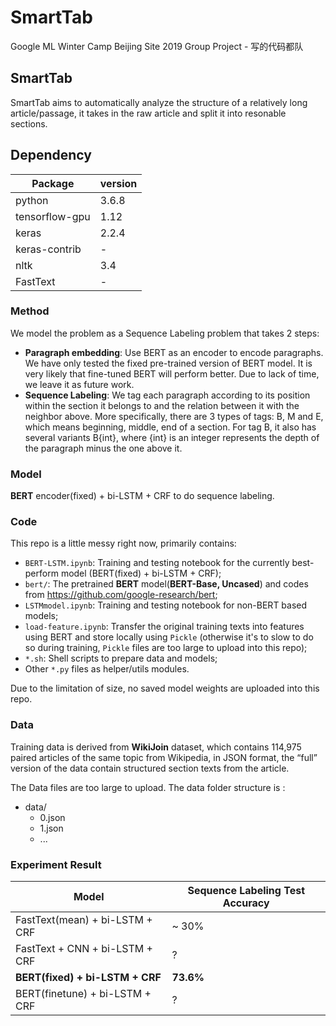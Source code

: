 # SmartTab
Google ML Winter Camp Beijing Site 2019 Group Project - 写的代码都队  

## SmartTab
SmartTab aims to automatically analyze the structure of a relatively long article/passage, it takes in the raw article and split it into resonable sections.

## Dependency

| **Package**        | **version** |
|----------------|---------|
| python         | 3.6.8   |
| tensorflow-gpu | 1.12    |
| keras          | 2.2.4   |
| keras-contrib  | -       |
| nltk           | 3.4     |
| FastText       | -       |

### Method
We model the problem as a Sequence Labeling problem that takes 2 steps:

* **Paragraph embedding**: Use BERT as an encoder to encode paragraphs. We have only tested the fixed pre-trained version of BERT model. It is very likely that fine-tuned BERT will perform better. Due to lack of time, we leave it as future work.
* **Sequence Labeling**: We tag each paragraph according to its position within the section it belongs to and the relation between it with the neighbor above. More specifically, there are 3 types of tags: B, M and E, which means beginning, middle, end of a section. For tag B, it also has several variants B{int}, where {int} is an integer represents the depth of the paragraph minus the one above it.

### Model
**BERT** encoder(fixed) + bi-LSTM + CRF to do sequence labeling.

### Code
This repo is a little messy right now, primarily contains:
* ```BERT-LSTM.ipynb```: Training and testing notebook for the currently best-perform model (BERT(fixed) + bi-LSTM + CRF);
* ```bert/```: The pretrained **BERT** model(**BERT-Base, Uncased**) and codes from <https://github.com/google-research/bert>;
* ```LSTMmodel.ipynb```: Training and testing notebook for non-BERT based models;
* ```load-feature.ipynb```: Transfer the original training texts into features using BERT and store locally using ```Pickle``` (otherwise it's to slow to do so during training, ```Pickle``` files are too large to upload into this repo);
* ```*.sh```: Shell scripts to prepare data and models;
* Other ```*.py``` files as helper/utils modules.

Due to the limitation of size, no saved model weights are uploaded into this repo.

### Data
Training data is derived from **WikiJoin** dataset, which contains 114,975 paired articles of the same topic from Wikipedia, in JSON format, the “full” version of the data contain structured section texts from the article.

The Data files are too large to upload. The data folder structure is :

* data/
	* 0.json
	* 1.json
	* ... 

### Experiment Result
| Model | Sequence Labeling Test Accuracy |
| ------ | ------ |
| FastText(mean) + bi-LSTM + CRF | ~ 30% |
| FastText + CNN + bi-LSTM + CRF | ? |
| **BERT(fixed) + bi-LSTM + CRF** | **73.6%** |
| BERT(finetune) + bi-LSTM + CRF | ? |
